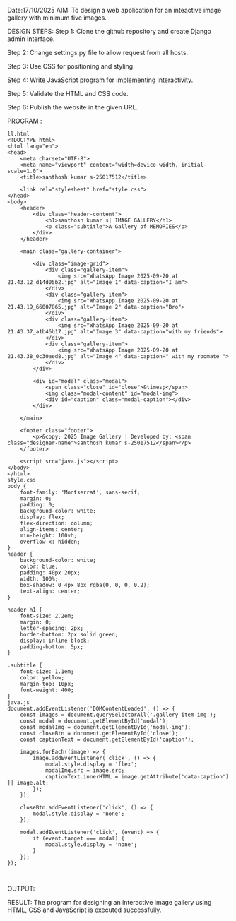 Date:17/10/2025
AIM:
To design a web application for an inteactive image gallery with minimum five images.

DESIGN STEPS:
Step 1:
Clone the github repository and create Django admin interface.

Step 2:
Change settings.py file to allow request from all hosts.

Step 3:
Use CSS for positioning and styling.

Step 4:
Write JavaScript program for implementing interactivity.

Step 5:
Validate the HTML and CSS code.

Step 6:
Publish the website in the given URL.

PROGRAM :
```
ll.html
<!DOCTYPE html>
<html lang="en">
<head>
    <meta charset="UTF-8">
    <meta name="viewport" content="width=device-width, initial-scale=1.0">
    <title>santhosh kumar s-25017512</title>

    <link rel="stylesheet" href="style.css">
</head>
<body>
    <header>
        <div class="header-content">
            <h1>santhosh kumar s| IMAGE GALLERY</h1>
            <p class="subtitle">A Gallery of MEMORIES</p>
        </div>
    </header>

    <main class="gallery-container">
        
        <div class="image-grid">
            <div class="gallery-item">
                <img src="WhatsApp Image 2025-09-20 at 21.43.12_d14d05b2.jpg" alt="Image 1" data-caption="I am">
            </div>
            <div class="gallery-item">
                <img src="WhatsApp Image 2025-09-20 at 21.43.19_66007865.jpg" alt="Image 2" data-caption="Bro">
            </div>
            <div class="gallery-item">
                <img src="WhatsApp Image 2025-09-20 at 21.43.37_a1b46b17.jpg" alt="Image 3" data-caption="with my friends">
            </div>
            <div class="gallery-item">
                <img src="WhatsApp Image 2025-09-20 at 21.43.38_0c30aed8.jpg" alt="Image 4" data-caption=" with my roomate ">
            </div>
        </div>

        <div id="modal" class="modal">
            <span class="close" id="close">&times;</span>
            <img class="modal-content" id="modal-img">
            <div id="caption" class="modal-caption"></div>
        </div>
        
    </main>

    <footer class="footer">
        <p>&copy; 2025 Image Gallery | Developed by: <span class="designer-name">santhosh kumar s-25017512</span></p>
    </footer>

    <script src="java.js"></script>
</body>
</html>
style.css
body {
    font-family: 'Montserrat', sans-serif; 
    margin: 0;
    padding: 0;
    background-color: white; 
    display: flex;
    flex-direction: column; 
    align-items: center;
    min-height: 100vh; 
    overflow-x: hidden;
}
header {
    background-color: white; 
    color: blue;
    padding: 40px 20px;
    width: 100%;
    box-shadow: 0 4px 8px rgba(0, 0, 0, 0.2);
    text-align: center;
}

header h1 {
    font-size: 2.2em;
    margin: 0;
    letter-spacing: 2px;
    border-bottom: 2px solid green; 
    display: inline-block;
    padding-bottom: 5px;
}

.subtitle {
    font-size: 1.1em;
    color: yellow;
    margin-top: 10px;
    font-weight: 400;
}
java.js
document.addEventListener('DOMContentLoaded', () => {
    const images = document.querySelectorAll('.gallery-item img');
    const modal = document.getElementById('modal');
    const modalImg = document.getElementById('modal-img');
    const closeBtn = document.getElementById('close');
    const captionText = document.getElementById('caption'); 

    images.forEach((image) => {
        image.addEventListener('click', () => {
            modal.style.display = 'flex'; 
            modalImg.src = image.src;
            captionText.innerHTML = image.getAttribute('data-caption') || image.alt;
        });
    });

    closeBtn.addEventListener('click', () => {
        modal.style.display = 'none';
    });

    modal.addEventListener('click', (event) => {
        if (event.target === modal) {
            modal.style.display = 'none';
        }
    });
});



```

OUTPUT:

RESULT:
The program for designing an interactive image gallery using HTML, CSS and JavaScript is executed successfully.